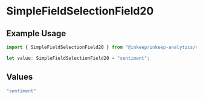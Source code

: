 # SimpleFieldSelectionField20

## Example Usage

```typescript
import { SimpleFieldSelectionField20 } from "@inkeep/inkeep-analytics/models/components";

let value: SimpleFieldSelectionField20 = "sentiment";
```

## Values

```typescript
"sentiment"
```